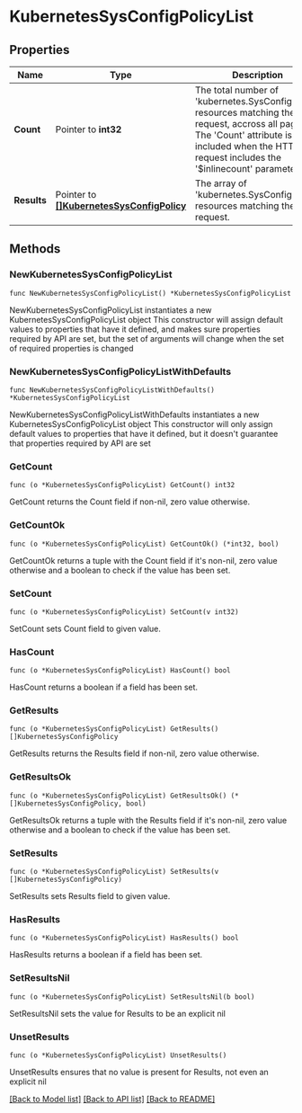 # KubernetesSysConfigPolicyList

## Properties

Name | Type | Description | Notes
------------ | ------------- | ------------- | -------------
**Count** | Pointer to **int32** | The total number of &#39;kubernetes.SysConfigPolicy&#39; resources matching the request, accross all pages. The &#39;Count&#39; attribute is included when the HTTP GET request includes the &#39;$inlinecount&#39; parameter. | [optional] 
**Results** | Pointer to [**[]KubernetesSysConfigPolicy**](kubernetes.SysConfigPolicy.md) | The array of &#39;kubernetes.SysConfigPolicy&#39; resources matching the request. | [optional] 

## Methods

### NewKubernetesSysConfigPolicyList

`func NewKubernetesSysConfigPolicyList() *KubernetesSysConfigPolicyList`

NewKubernetesSysConfigPolicyList instantiates a new KubernetesSysConfigPolicyList object
This constructor will assign default values to properties that have it defined,
and makes sure properties required by API are set, but the set of arguments
will change when the set of required properties is changed

### NewKubernetesSysConfigPolicyListWithDefaults

`func NewKubernetesSysConfigPolicyListWithDefaults() *KubernetesSysConfigPolicyList`

NewKubernetesSysConfigPolicyListWithDefaults instantiates a new KubernetesSysConfigPolicyList object
This constructor will only assign default values to properties that have it defined,
but it doesn't guarantee that properties required by API are set

### GetCount

`func (o *KubernetesSysConfigPolicyList) GetCount() int32`

GetCount returns the Count field if non-nil, zero value otherwise.

### GetCountOk

`func (o *KubernetesSysConfigPolicyList) GetCountOk() (*int32, bool)`

GetCountOk returns a tuple with the Count field if it's non-nil, zero value otherwise
and a boolean to check if the value has been set.

### SetCount

`func (o *KubernetesSysConfigPolicyList) SetCount(v int32)`

SetCount sets Count field to given value.

### HasCount

`func (o *KubernetesSysConfigPolicyList) HasCount() bool`

HasCount returns a boolean if a field has been set.

### GetResults

`func (o *KubernetesSysConfigPolicyList) GetResults() []KubernetesSysConfigPolicy`

GetResults returns the Results field if non-nil, zero value otherwise.

### GetResultsOk

`func (o *KubernetesSysConfigPolicyList) GetResultsOk() (*[]KubernetesSysConfigPolicy, bool)`

GetResultsOk returns a tuple with the Results field if it's non-nil, zero value otherwise
and a boolean to check if the value has been set.

### SetResults

`func (o *KubernetesSysConfigPolicyList) SetResults(v []KubernetesSysConfigPolicy)`

SetResults sets Results field to given value.

### HasResults

`func (o *KubernetesSysConfigPolicyList) HasResults() bool`

HasResults returns a boolean if a field has been set.

### SetResultsNil

`func (o *KubernetesSysConfigPolicyList) SetResultsNil(b bool)`

 SetResultsNil sets the value for Results to be an explicit nil

### UnsetResults
`func (o *KubernetesSysConfigPolicyList) UnsetResults()`

UnsetResults ensures that no value is present for Results, not even an explicit nil

[[Back to Model list]](../README.md#documentation-for-models) [[Back to API list]](../README.md#documentation-for-api-endpoints) [[Back to README]](../README.md)



